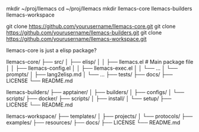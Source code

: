 <!-- ---
!-- title: 2024-12-22 22:39:01
!-- author: ywata-note-win
!-- date: /home/ywatanabe/.dotfiles/.emacs.d/lisp/ELMO/docs/dev_memo/separation_of_repositories/llemacs-core.md
!-- --- -->

mkdir ~/proj/llemacs
cd ~/proj/llemacs
mkdir llemacs-core llemacs-builders llemacs-workspace

git clone https://github.com/yourusername/llemacs-core.git
git clone https://github.com/yourusername/llemacs-builders.git
git clone https://github.com/yourusername/llemacs-workspace.git


llemacs-core is just a elisp package?

llemacs-core/
├── src/
│   ├── elisp/
│   │   ├── llemacs.el         # Main package file
│   │   ├── llemacs-config.el
│   │   ├── llemacs-exec.el
│   │   └── ...
│   └── prompts/
│       ├── lang2elisp.md
│       └── ...
├── tests/
├── docs/
├── LICENSE
└── README.md

llemacs-builders/
├── apptainer/
│   ├── builders/
│   ├── configs/
│   └── scripts/
├── docker/
├── scripts/
│   ├── install/
│   └── setup/
├── LICENSE
└── README.md

llemacs-workspace/
├── templates/
│   ├── projects/
│   └── protocols/
├── examples/
├── resources/
├── docs/
├── LICENSE
└── README.md